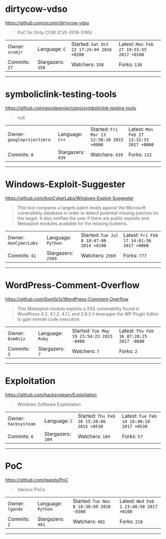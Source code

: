 # dirtycow-vdso

https://github.com/scumjr/dirtycow-vdso
<blockquote>
PoC for Dirty COW (CVE-2016-5195)
</blockquote>

<table>
<tr><td>Owner: <code>scumjr</code></td>
    <td>Language: <code>C</code></td>
    <td>Started: <code>Sat Oct 22 17:24:04 2016 +0200</code></td>
    <td>Latest: <code>Mon Feb 27 19:55:55 2017 +0100</code></td></tr>
<tr><td>Commits: <code>27</code></td>
    <td>Stargazers: <code>358</code></td>
    <td>Watchers: <code>358</code></td>
    <td>Forks: <code>130</code></td></tr>
</table>

---

# symboliclink-testing-tools

https://github.com/googleprojectzero/symboliclink-testing-tools
<blockquote>
null
</blockquote>

<table>
<tr><td>Owner: <code>googleprojectzero</code></td>
    <td>Language: <code>C++</code></td>
    <td>Started: <code>Fri Mar 13 12:58:10 2015 +0000</code></td>
    <td>Latest: <code>Mon Feb 27 13:32:33 2017 +0000</code></td></tr>
<tr><td>Commits: <code>8</code></td>
    <td>Stargazers: <code>439</code></td>
    <td>Watchers: <code>439</code></td>
    <td>Forks: <code>132</code></td></tr>
</table>

---

# Windows-Exploit-Suggester

https://github.com/AonCyberLabs/Windows-Exploit-Suggester
<blockquote>
This tool compares a targets patch levels against the Microsoft vulnerability database in order to detect potential missing patches on the target. It also notifies the user if there are public exploits and Metasploit modules available for the missing bulletins.
</blockquote>

<table>
<tr><td>Owner: <code>AonCyberLabs</code></td>
    <td>Language: <code>Python</code></td>
    <td>Started: <code>Tue Jul 8 18:47:08 2014 +0100</code></td>
    <td>Latest: <code>Fri Feb 17 14:01:56 2017 +0000</code></td></tr>
<tr><td>Commits: <code>41</code></td>
    <td>Stargazers: <code>2569</code></td>
    <td>Watchers: <code>2569</code></td>
    <td>Forks: <code>777</code></td></tr>
</table>

---

# WordPress-Comment-Overflow

https://github.com/0sm0s1z/WordPress-Comment-Overflow
<blockquote>
This Metasploit module exploits a XSS vulnerability found in WordPress 4.2, 4.1.2, 4.1.1, and 3.9.3 it leverages the WP Plugin Editor to gain remote code execution.
</blockquote>

<table>
<tr><td>Owner: <code>0sm0s1z</code></td>
    <td>Language: <code>Ruby</code></td>
    <td>Started: <code>Tue May 19 23:54:23 2015 -0400</code></td>
    <td>Latest: <code>Thu Feb 16 07:20:25 2017 -0600</code></td></tr>
<tr><td>Commits: <code>3</code></td>
    <td>Stargazers: <code>7</code></td>
    <td>Watchers: <code>7</code></td>
    <td>Forks: <code>2</code></td></tr>
</table>

---

# Exploitation

https://github.com/hacksysteam/Exploitation
<blockquote>
Windows Software Exploitation
</blockquote>

<table>
<tr><td>Owner: <code>hacksysteam</code></td>
    <td>Language: <code>C</code></td>
    <td>Started: <code>Thu Feb 26 15:20:06 2015 +0530</code></td>
    <td>Latest: <code>Tue Feb 14 18:40:18 2017 +0530</code></td></tr>
<tr><td>Commits: <code>6</code></td>
    <td>Stargazers: <code>104</code></td>
    <td>Watchers: <code>104</code></td>
    <td>Forks: <code>57</code></td></tr>
</table>

---

# PoC

https://github.com/lgandx/PoC
<blockquote>
Various PoCs
</blockquote>

<table>
<tr><td>Owner: <code>lgandx</code></td>
    <td>Language: <code>Python</code></td>
    <td>Started: <code>Tue Nov 8 18:30:09 2016 -0300</code></td>
    <td>Latest: <code>Wed Feb 1 23:48:50 2017 +0100</code></td></tr>
<tr><td>Commits: <code>2</code></td>
    <td>Stargazers: <code>481</code></td>
    <td>Watchers: <code>481</code></td>
    <td>Forks: <code>218</code></td></tr>
</table>

---

